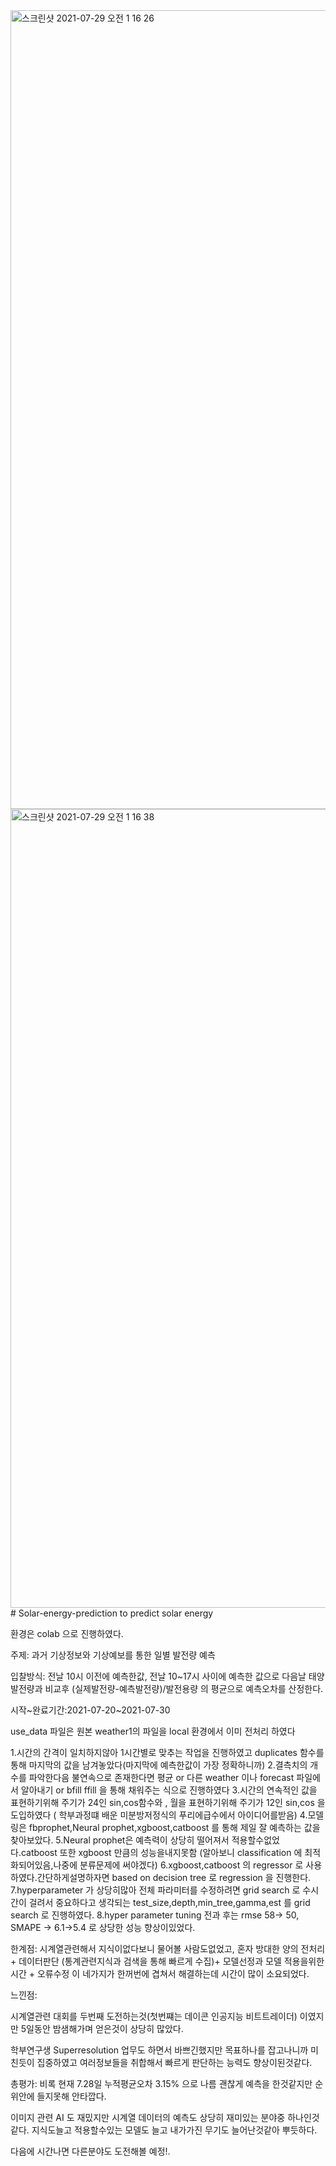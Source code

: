 <img width="1278" alt="스크린샷 2021-07-29 오전 1 16 26" src="https://user-images.githubusercontent.com/76778082/127359862-fdb8a136-f695-44ba-a5b9-c6a52d72ace7.png">
<img width="1278" alt="스크린샷 2021-07-29 오전 1 16 38" src="https://user-images.githubusercontent.com/76778082/127359872-189e667e-1942-43ec-b924-72c639dfeb09.png">
# Solar-energy-prediction
to predict solar energy

환경은 colab 으로 진행하였다.

주제: 과거 기상정보와 기상예보를 통한 일별 발전량 예측

입찰방식: 전날 10시 이전에 예측한값, 전날 10~17시 사이에 예측한 값으로 다음날 태양발전량과 비교후 (실제발전량-예측발전량)/발전용량 의 평균으로 예측오차를 산정한다.

시작~완료기간:2021-07-20~2021-07-30

use_data 파일은 원본 weather1의 파일을 local 환경에서 이미 전처리 하였다

1.시간의 간격이 일치하지않아 1시간별로 맞추는 작업을 진행하였고 duplicates 함수를 통해 마지막의 값을 남겨놓았다(마지막에 예측한값이 가장 정확하니까)
2.결측치의 개수를 파악한다음 불연속으로 존재한다면 평균 or 다른 weather 이나 forecast 파일에서 알아내기 or bfill ffill 을 통해 채워주는 식으로 진행하였다
3.시간의 연속적인 값을 표현하기위해 주기가 24인 sin,cos함수와  , 월을 표현하기위해 주기가 12인 sin,cos 을 도입하였다 ( 학부과정떄 배운 미분방저정식의 푸리에급수에서 아이디어를받음)
4.모델링은 fbprophet,Neural prophet,xgboost,catboost 를 통해 제일 잘 예측하는 값을 찾아보았다.
5.Neural prophet은 예측력이 상당히 떨어져서 적용할수없었다.catboost 또한 xgboost 만큼의 성능을내지못함 (알아보니 classification 에 최적화되어있음,나중에 분류문제에 써야겠다)
6.xgboost,catboost 의 regressor 로 사용하였다.간단하게설명하자면 based on decision tree 로 regression 을 진행한다.
7.hyperparameter 가 상당히많아 전체 파라미터를 수정하려면 grid search 로 수시간이 걸려서 중요하다고 생각되는 test_size,depth,min_tree,gamma,est 를 grid search 로 진행하였다.
8.hyper parameter tuning 전과 후는 rmse 58-> 50, SMAPE -> 6.1->5.4 로 상당한 성능 향상이있었다.

한계점: 시계열관련해서 지식이없다보니 물어볼 사람도없었고, 혼자 방대한 양의 전처리 + 데이터판단 (통계관련지식과 검색을 통해 빠르게 수집)+ 모델선정과 모델 적용을위한 시간 + 오류수정 
이 네가지가 한꺼번에 겹쳐서 해결하는데 시간이 많이 소요되었다. 


느낀점:

시계열관련 대회를 두번째 도전하는것(첫번쨰는 데이콘 인공지능 비트트레이더)  이였지만 5일동안 밤샘해가며 얻은것이 상당히 많았다.

학부연구생 Superresolution 업무도 하면서 바쁘긴했지만 목표하나를 잡고나니까 미친듯이 집중하였고 여러정보들을 취합해서 빠르게 판단하는 능력도 향상이된것같다.


총평가: 
비록 현재 7.28일 누적평균오차 3.15% 으로 나름 괜찮게 예측을 한것같지만 순위안에 들지못해 안타깝다.

이미지 관련 AI 도 재밌지만 시계열 데이터의 예측도 상당히 재미있는 분야중 하나인것같다. 지식도늘고 적용할수있는 모델도 늘고 내가가진 무기도 늘어난것같아 뿌듯하다.

다음에 시간나면 다른분야도 도전해볼 예정!.


